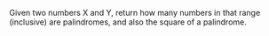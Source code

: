 Given two numbers X and Y, return how many numbers in that range
(inclusive) are palindromes, and also the square of a palindrome.


